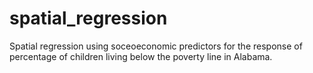# spatial_regression
Spatial regression using soceoeconomic predictors for the response of percentage of children living below the poverty line in Alabama.
